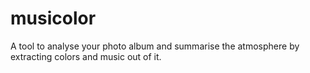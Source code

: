 # musicolor
A tool to analyse your photo album and summarise the atmosphere by extracting colors and music out of it.
